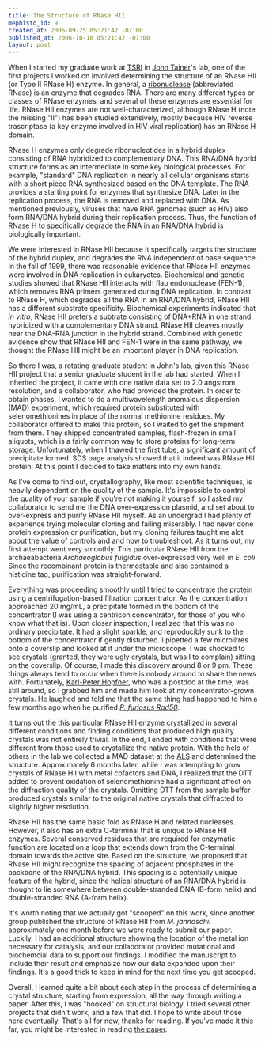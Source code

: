 ```yaml
--- 
title: The Structure of RNase HII
mephisto_id: 9
created_at: 2006-09-25 05:21:42 -07:00
published_at: 2006-10-18 05:21:42 -07:00
layout: post
---
```

When I started my graduate work at [TSRI][] in [John Tainer][jat]'s lab, one of the first
projects I worked on involved determining the structure of an RNase HII
(or Type II RNase H) enzyme.
In general, a [ribonuclease][rnase] (abbreviated RNase) is an enzyme that degrades RNA.
There are many different
types or classes of RNase enzymes, and several of these enzymes are essential for life.
RNase HII enzymes are not well-characterized,
although RNase H (note the missing "II") has been studied extensively, mostly because
HIV reverse trascriptase (a key enzyme involved in HIV viral replication) has an
RNase H domain.

[tsri]: http://www.scripps.edu
[jat]: http://www.scripps.edu/~jat
[rnase]: http://en.wikipedia.org/wiki/Ribonuclease

RNase H enzymes only degrade ribonucleotides in a hybrid duplex consisting of RNA hybridized
to complementary DNA. This RNA/DNA hybrid structure forms as an intermediate in
some key biological processes.  For example, "standard" DNA replication in nearly all cellular
organisms starts with a short piece RNA synthesized based on the DNA template. The RNA
provides a starting point for enzymes that synthesize DNA. Later in the replication
process, the RNA is removed and replaced with DNA. As mentioned previously, viruses
that have RNA genomes (such as HIV) also form RNA/DNA hybrid during their replication process.
Thus, the function of RNase H to specifically degrade the RNA in an RNA/DNA
hybrid is biologically important.  

We were interested in RNase HII because it specifically targets the structure
of the hybrid duplex, and degrades the RNA independent of base sequence.
In the fall of 1999, there was reasonable evidence that RNase HII enzymes were involved
in DNA replication in eukaryotes.  Biochemical and genetic studies showed that RNase HII interacts
with flap endonuclease (FEN-1), which removes RNA primers generated during DNA
replication. In contrast to RNase H, which degrades all the RNA in an RNA/DNA hybrid,
RNase HII has a different substrate specificity.  Biochemical experiments indicated that *in vitro*, RNase HII prefers a subtrate
consisting of DNA+RNA in one strand, hybridized with a complementary DNA strand.
RNase HII cleaves mostly near the DNA-RNA junction in the hybrid strand.
Combined with genetic evidence show that RNase HII and FEN-1 were in the same pathway,
we thought the RNase HII might be an important player in DNA replication.

So there I was, a rotating graduate student in John's lab, given this RNase HII
project that a senior graduate student in the lab had started.  When I inherited
the project, it came with one native data set to 2.0 angstrom resolution, and
a collaborator, who had provided the protein. 
In order to obtain phases, 
I wanted to do a multiwavelength anomalous dispersion (MAD) experiment, which
required protein substituted with selenomethionines in place of the normal methionine
residues.  My collaborator offered to make this protein, so I waited to get the shipment
from them.  They shipped concentrated samples, flash-frozen in small aliquots,
which is a fairly common way to store proteins for long-term storage. Unfortunately,
when I thawed the first tube, a significant amount of precipitate formed.  SDS page analysis
showed that it indeed was RNase HII protein. At this point I decided to take matters
into my own hands.

As I've come to find out, crystallography, like most scientific techniques, is heavily
dependent on the quality of the sample.  It's impossible to control the quality of your
sample if you're not making it yourself, so I asked my collaborator to send me the
DNA over-expression plasmid, and set about to over-express and purify RNase HII myself.
As an undergrad I had plenty of experience trying molecular cloning and failing
miserably.  I had never done protein expression or purification, but my cloning
failures taught me alot about the value of controls and and how to
troubleshoot. As it turns out, my first attempt went very smoothly. This particular RNase HII
from the archaeabacteria *Archaeoglobus fulgidus* over-expressed very well in *E. coli*.
Since the recombinant protein is thermostable and also contained a histidine tag, purification was straight-forward.

Everything was proceeding smoothly until I tried to concentrate the protein using
a centrifugation-based filtration concentrator. As the concentration approached 20 mg/mL,
a precipitate formed in the bottom of the concentrator (I was using a centricon concentrator,
for those of you who know what that is). Upon closer inspection, I realized that this was no
ordinary precipitate.  It had a slight sparkle, and reproducibly sunk to the bottom of the
concentrator if gently disturbed.  I pipetted a few microlitres onto a coverslip and
looked at it under the microscope.  I was shocked to see crystals (granted, they 
were ugly crystals, but was I to complain) sitting on the coverslip. Of course,
I made this discovery around 8 or 9 pm. These things always tend to occur when there is nobody around to share the news with.  Fortunately, [Karl-Peter Hopfner][kp],
who was a postdoc at the time, was still around, so I grabbed him and made him look
at my concentrator-grown crystals. He laughed and told me that the same thing had happened
to him a few months ago when he purified *[P. furiosus Rad50][rad50]*.

[kp]: http://www.lmb.uni-muenchen.de/hopfner/welcome.html
[rad50]: http://www.ncbi.nlm.nih.gov/entrez/query.fcgi?db=pubmed&cmd=Retrieve&dopt=AbstractPlus&list_uids=10892749&query_hl=9&itool=pubmed_DocSum

It turns out the this particular RNase HII enzyme crystallized in several different conditions
and finding conditions that produced high quality crystals was not entirely trivial. In the
end, I ended with conditions that were different from those used to crystallize the native
protein. With the help of others in the lab we collected a MAD dataset at the [ALS][] and
determined the structure. Approximately 6 months later, while I was attempting to grow crystals
of RNase HII with metal cofactors and DNA, I realized that the DTT added to prevent oxidation
of selenomethionine had a significant affect on the diffraction quality of the crystals.
Omitting DTT from the sample buffer produced crystals similar to the original native crystals
that diffracted to slightly higher resolution.

[als]: http://www.als.lbl.gov/


RNase HII has the same basic fold as RNase H and related nucleases. However, it also has an
extra C-terminal that is unique to RNase HII enzymes.  Several conserved residues that are
required for enzymatic function are located on a loop that extends down from the C-terminal
domain towards the active site. Based on the structure, we proposed that RNase HII might
recognize the spacing of adjacent phosphates in the backbone of the RNA/DNA hybrid.
This spacing is a potentially unique feature of the hybrid, since the helical structure
of an RNA/DNA hybrid is thought to lie somewhere between double-stranded DNA (B-form helix) and double-stranded RNA (A-form helix).

It's worth noting that we actually got "scooped" on this work, since another group
published the structure of RNase HII from *M. jannaschii* approximately one month
before we were ready to submit our paper. Luckily, I had an additional structure showing
the location of the metal ion necessary for catalysis, and our collaborator provided  mutational
and biochemcial data to support our findings. I modified the manuscript to include their result and emphasize how our data expanded upon their findings. It's a good trick to keep in mind for the next time you get scooped.

Overall, I learned quite a bit about each step in the process of determining a crystal structure, starting from expression, all the way through writing a paper. After this, I was "hooked" on structural biology. I tried several other projects that didn't work, and a few that did. I hope to write about those here eventually. That's all for now, thanks for reading. If you've made it this far, you might be interested in reading [the paper][chapados-rnaseh2-pdf].

[chapados-rnaseh2-pdf]: /assets/2006/10/19/chapados.2001.jmb.307.541.pdf
